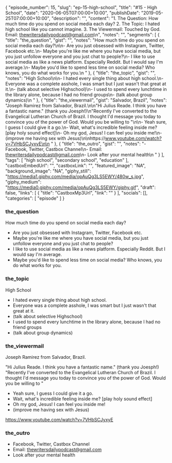 {
	"episode_number": 15,
	"slug": "ep-15-high-school",
	"title": "#15 - High School",
	"date": "2020-06-05T07:00:00+10:00",
	"publishDate": "2019-05-25T07:00:00+10:00",
	"description": "",
	"content": "1. The Question: How much time do you spend on social media each day? 2. The Topic: I hated high school like you cannot imagine. 3. The Viewermail: Touched by God. Email: thewritersdailypodcast@gmail.com\n",
	"notes": "",
	"segments": [
		{
			"title": "the_question",
			"gist": "",
			"notes": "How much time do you spend on social media each day?\n\n- Are you just obsessed with Instagram, Twitter, Facebook etc.\n- Maybe you're like me where you have social media, but you just unfollow everyone and you just chat to people?\n- I like to use social media as like a news platform. Especially Reddit. But I would say I'm average.\n- Maybe you'd like to spend less time on social media? Who knows, you do what works for you.\n      "
		},
		{
			"title": "the_topic",
			"gist": "",
			"notes": "High School\n\n- I hated every single thing about high school.\n- Everyone was a complete asshole, I was smart but I just wasn't that great at it.\n- (talk about selective Highschool)\n- I used to spend every lunchtime in the library alone, because I had no friend groups\n- (talk about group dynamics)\n      "
		},
		{
			"title": "the_viewermail",
			"gist": "Salvador, Brazil",
			"notes": "Joseph Ramirez from Salvador, Brazil.\n\n\"Hi Julius Reade. I think you have a fantastic name.\" (thank you Joesph!)\n\"Recently I've converted to the Evangelical Lutheran Church of Brazil. I thought I'd message you today to convince you of the power of God. Would you be willing to \"\n\n- Yeah sure, I guess I could give it a go.\n- Wait, what's incredible feeling inside me? [play holy sound effect]\n- Oh my god, Jesus! I can feel you inside me!\n- (improve me having sex with Jesus)\n\nhttps://www.youtube.com/watch?v=7VHbSCJyxyE\n\n      "
		},
		{
			"title": "the_outro",
			"gist": "",
			"notes": "- Facebook, Twitter, Castbox Channel\n- Email: thewritersdailypodcast@gmail.com\n- Look after your mental health\n      "
		}
	],
	"tags": [
		"high school",
		"secondary school",
		"education"
	],
	"castboxEmbedUrl": "",
	"castboxLink": "",
	"featured_image": "NA",
	"background_image": "NA",
	"giphy_still": "https://media1.giphy.com/media/opAuQg3LS5EWY/480w_s.jpg",
	"giphy_medium": "https://media0.giphy.com/media/opAuQg3LS5EWY/giphy.gif",
	"draft": false,
	"links": [
		{
			"title": "CastboxMp3Url",
			"link": ""
		}
	],
	"socials": [],
	"categories": [
		"episode"
	]
}

### the_question

How much time do you spend on social media each day?

- Are you just obsessed with Instagram, Twitter, Facebook etc.
- Maybe you're like me where you have social media, but you just unfollow everyone and you just chat to people?
- I like to use social media as like a news platform. Especially Reddit. But I would say I'm average.
- Maybe you'd like to spend less time on social media? Who knows, you do what works for you.
      
### the_topic

High School

- I hated every single thing about high school.
- Everyone was a complete asshole, I was smart but I just wasn't that great at it.
- (talk about selective Highschool)
- I used to spend every lunchtime in the library alone, because I had no friend groups
- (talk about group dynamics)
      
### the_viewermail

Joseph Ramirez from Salvador, Brazil.

"Hi Julius Reade. I think you have a fantastic name." (thank you Joesph!)
"Recently I've converted to the Evangelical Lutheran Church of Brazil. I thought I'd message you today to convince you of the power of God. Would you be willing to "

- Yeah sure, I guess I could give it a go.
- Wait, what's incredible feeling inside me? [play holy sound effect]
- Oh my god, Jesus! I can feel you inside me!
- (improve me having sex with Jesus)

https://www.youtube.com/watch?v=7VHbSCJyxyE

      
### the_outro

- Facebook, Twitter, Castbox Channel
- Email: thewritersdailypodcast@gmail.com
- Look after your mental health
      
